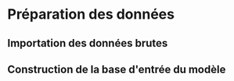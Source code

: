# Préparation des données

## Importation des données brutes

## Construction de la base d'entrée du modèle


